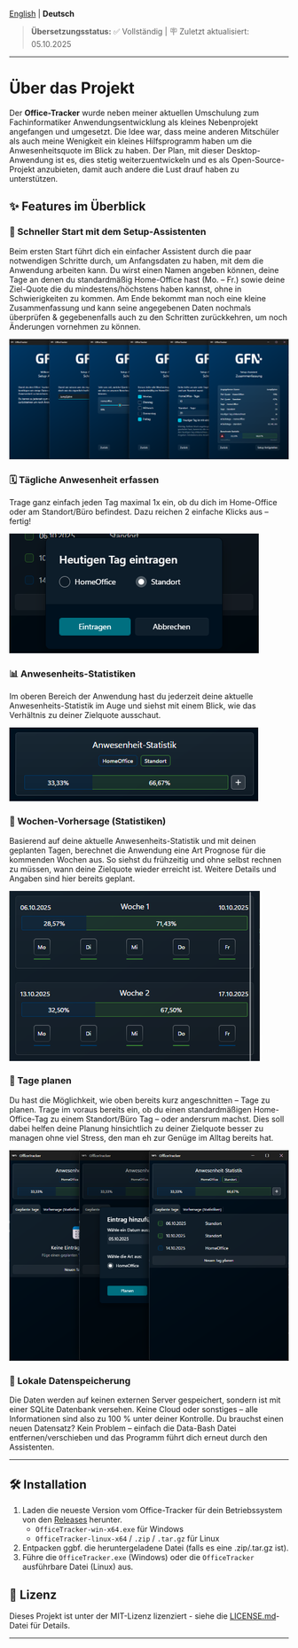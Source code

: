 ﻿<!-- Last updated: 2025-10-05 | Version 1.0.0 -->

[English](README.md) | **Deutsch**

> **Übersetzungsstatus:** ✅ Vollständig | 🪧 Zuletzt aktualisiert: 05.10.2025

---

# Über das Projekt

Der **Office-Tracker** wurde neben meiner aktuellen Umschulung zum Fachinformatiker Anwendungsentwicklung als kleines Nebenprojekt angefangen und umgesetzt.
Die Idee war, dass meine anderen Mitschüler als auch meine Wenigkeit ein kleines Hilfsprogramm haben um die Anwesenheitsquote im Blick zu haben.
Der Plan, mit dieser Desktop-Anwendung ist es, dies stetig weiterzuentwickeln und es als Open-Source-Projekt anzubieten,
damit auch andere die Lust drauf haben zu unterstützen.

## ✨ Features im Überblick

### 🚀 Schneller Start mit dem Setup-Assistenten
Beim ersten Start führt dich ein einfacher Assistent durch die paar notwendigen Schritte durch, um Anfangsdaten zu haben, mit dem die Anwendung arbeiten kann.
Du wirst einen Namen angeben können, deine Tage an denen du standardmäßig Home-Office hast (Mo. – Fr.) sowie deine Ziel-Quote die du mindestens/höchstens haben kannst,
ohne in Schwierigkeiten zu kommen. Am Ende bekommt man noch eine kleine Zusammenfassung und kann seine angegebenen Daten nochmals überprüfen & gegebenenfalls auch
zu den Schritten zurückkehren, um noch Änderungen vornehmen zu können.

![Setup-Assistent Start](Assets/Screenshots/wizard.png)

### 🗓️ Tägliche Anwesenheit erfassen
Trage ganz einfach jeden Tag maximal 1x ein, ob du dich im Home-Office oder am Standort/Büro befindest. Dazu reichen 2 einfache Klicks aus – fertig!

![Setup-Assistent Start](Assets/Screenshots/add_current_day.png)

### 📊 Anwesenheits-Statistiken
Im oberen Bereich der Anwendung hast du jederzeit deine aktuelle Anwesenheits-Statistik im Auge und siehst mit einem Blick, wie das Verhältnis zu deiner Zielquote ausschaut.

![Setup-Assistent Start](Assets/Screenshots/stats_overview.png)

### 🔮 Wochen-Vorhersage (Statistiken)
Basierend auf deine aktuelle Anwesenheits-Statistik und mit deinen geplanten Tagen, berechnet die Anwendung eine Art Prognose für die kommenden Wochen aus.
So siehst du frühzeitig und ohne selbst rechnen zu müssen, wann deine Zielquote wieder erreicht ist. Weitere Details und Angaben sind hier bereits geplant.

![Setup-Assistent Start](Assets/Screenshots/calculated_weeks.png)

### 📝 Tage planen
Du hast die Möglichkeit, wie oben bereits kurz angeschnitten – Tage zu planen. Trage im voraus bereits ein, ob du einen standardmäßigen Home-Office-Tag zu
einem Standort/Büro Tag – oder andersrum machst. Dies soll dabei helfen deine Planung hinsichtlich zu deiner Zielquote besser zu managen ohne viel Stress,
den man eh zur Genüge im Alltag bereits hat.

![Setup-Assistent Start](Assets/Screenshots/plannable_days.png)

### 💾 Lokale Datenspeicherung
Die Daten werden auf keinen externen Server gespeichert, sondern ist mit einer SQLite Datenbank versehen. Keine Cloud oder sonstiges – alle Informationen sind
also zu 100 % unter deiner Kontrolle. Du brauchst einen neuen Datensatz? Kein Problem – einfach die Data-Bash Datei entfernen/verschieben und das Programm führt
dich erneut durch den Assistenten.

---

## 🛠️ Installation

1.  Laden die neueste Version vom Office-Tracker für dein Betriebssystem von den [Releases](https://github.com/JumpSpinn/gfn-office-tracker/releases) herunter.
	* `OfficeTracker-win-x64.exe` für Windows
	* `OfficeTracker-linux-x64` / `.zip` / `.tar.gz` für Linux
2.  Entpacken ggbf. die heruntergeladene Datei (falls es eine .zip/.tar.gz ist).
4.  Führe die `OfficeTracker.exe` (Windows) oder die `OfficeTracker` ausführbare Datei (Linux) aus.

## 📄 Lizenz

Dieses Projekt ist unter der MIT-Lizenz lizenziert - siehe die [LICENSE.md](LICENSE.md)-Datei für Details.

---
